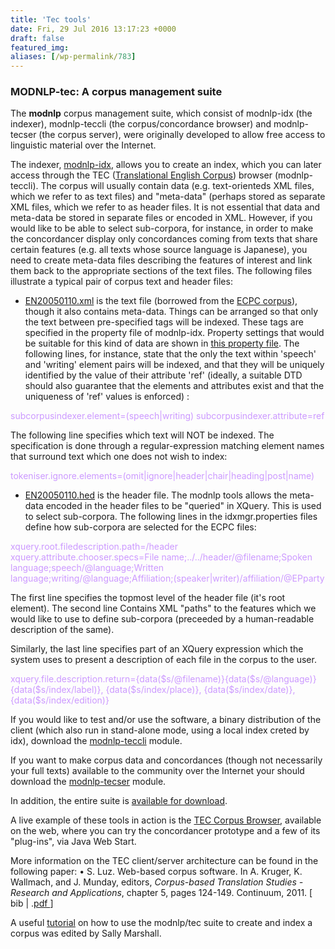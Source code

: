 ```yaml
---
title: 'Tec tools'
date: Fri, 29 Jul 2016 13:17:23 +0000
draft: false
featured_img: 
aliases: [/wp-permalink/783]
---
```


<div class="entry-post"><h3>MODNLP-tec: A corpus management suite</h3>
The <strong>modnlp</strong> corpus management suite, which consist of modnlp-idx (the indexer), modnlp-teccli (the corpus/concordance browser) and modnlp-tecser (the corpus server), were originally developed to allow free access to linguistic material over the Internet.

The indexer, <a href="http://genealogiesofknowledge.net/idx/">modnlp-idx</a>, allows you to create an index, which you can later access through the TEC (<a href="http://genealogiesofknowledge.net/translational-english-corpus-tec/">Translational English Corpus</a>) browser (modnlp-teccli). The corpus will usually contain data (e.g. text-orienteds XML files, which we refer to as text files) and "meta-data" (perhaps stored as separate XML files, which we refer to as header files. It is not essential that data and meta-data be stored in separate files or encoded in XML. However, if you would like to be able to select sub-corpora, for instance, in order to make the concordancer display only concordances coming from texts that share certain features (e.g. all texts whose source language is Japanese), you need to create meta-data files describing the features of interest and link them back to the appropriate sections of the text files. The following files illustrate a typical pair of corpus text and header files:
<ul>
 	<li><a href="http://modnlp.sourceforge.net/EN20050110.xml.html">EN20050110.xml</a> is the text file (borrowed from the <a href="http://www.ecpc.uji.es/">ECPC corpus</a>), though it also contains meta-data. Things can be arranged so that only the text between pre-specified tags will be indexed. These tags are specified in the property file of modnlp-idx. Property settings that would be suitable for this kind of data are shown in <a href="http://modnlp.sourceforge.net/idxmgr.properties">this property file</a>. The following lines, for instance, state that the only the text within 'speech' and 'writing' element pairs will be indexed, and that they will be uniquely identified by the value of their attribute 'ref' (ideally, a suitable DTD should also guarantee that the elements and attributes exist and that the uniqueness of 'ref' values is enforced) :</li>
</ul>
<span style="color: #cc99ff;">subcorpusindexer.element=(speech|writing)</span>
<span style="color: #cc99ff;"> subcorpusindexer.attribute=ref</span>

The following line specifies which text will NOT be indexed. The specification is done through a regular-expression matching element names that surround text which one does not wish to index:

<span style="color: #cc99ff;">tokeniser.ignore.elements=(omit|ignore|header|chair|heading|post|name)</span>
<ul>
 	<li><a href="http://modnlp.sourceforge.net/EN20050110.hed.html">EN20050110.hed</a> is the header file. The modnlp tools allows the meta-data encoded in the header files to be "queried" in XQuery. This is used to select sub-corpora. The following lines in the idxmgr.properties files define how sub-corpora are selected for the ECPC files:</li>
</ul>
<span style="color: #cc99ff;">xquery.root.filedescription.path=/header</span>
<span style="color: #cc99ff;"> xquery.attribute.chooser.specs=File name;../../header/@filename;Spoken language;speech/@language;Written language;writing/@language;Affiliation;(speaker|writer)/affiliation/@EPparty</span>

The first line specifies the topmost level of the header file (it's root element). The second line Contains XML "paths" to the features which we would like to use to define sub-corpora (preceeded by a human-readable description of the same).

Similarly, the last line specifies part of an XQuery expression which the system uses to present a description of each file in the corpus to the user.

<span style="color: #cc99ff;">xquery.file.description.return={data($s/@filename)}{data($s/@language)}{data($s/index/label)}, {data($s/index/place)}, {data($s/index/date)}, {data($s/index/edition)}</span>

If you would like to test and/or use the software, a binary distribution of the client (which also run in stand-alone mode, using a local index creted by idx), download the <a href="http://modnlp.sourceforge.net/teccli.html">modnlp-teccli</a> module.

If you want to make corpus data and concordances (though not necessarily your full texts) available to the community over the Internet your should download the <a href="http://modnlp.sourceforge.net/tecser.html">modnlp-tecser</a> module.

In addition, the entire suite is <a href="https://sourceforge.net/projects/modnlp/">available for download</a>.

A live example of these tools in action is the <a href="http://ronaldo.cs.tcd.ie/tec2/jnlp/">TEC Corpus Browser</a>, available on the web, where you can try the concordancer prototype and a few of its "plug-ins", via Java Web Start.

More information on the TEC client/server architecture can be found in the following paper:
• S. Luz. Web-based corpus software. In A. Kruger, K. Wallmach, and J. Munday, editors, <em>Corpus-based Translation Studies - Research and Applications</em>, chapter 5, pages 124-149. Continuum, 2011. [ bib | .<a href="http://modnlp.sourceforge.net/LuzCTSBook2011.pdf">pdf </a>]

A useful <a href="http://modnlp.sourceforge.net/doc/tutorials/SallyMarshall-CorpusBuildingwithTECToolsDec2011.pdf">tutorial</a> on how to use the modnlp/tec suite to create and index a corpus was edited by Sally Marshall.</div>